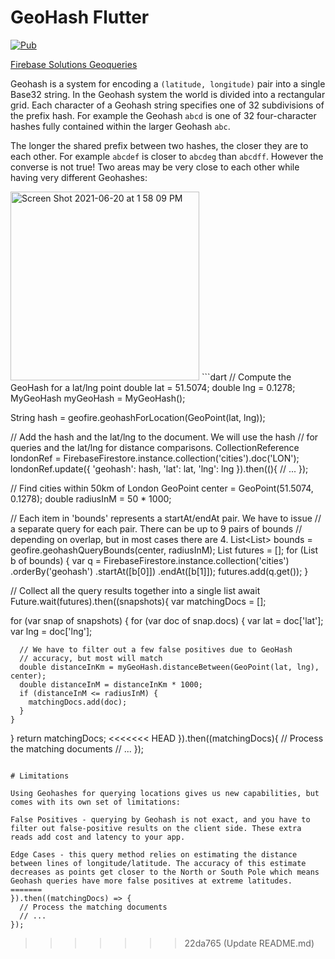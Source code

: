 # GeoHash Flutter

<a href="https://pub.dev/packages/flutter_geo_hash"><img src="https://img.shields.io/pub/v/flutter_geo_hash.svg" alt="Pub"></a>

[Firebase Solutions Geoqueries](https://firebase.google.com/docs/firestore/solutions/geoqueries)

Geohash is a system for encoding a `(latitude, longitude)` pair into a single Base32 string. In the Geohash system the world is divided into a rectangular grid. Each character of a Geohash string specifies one of 32 subdivisions of the prefix hash. For example the Geohash `abcd` is one of 32 four-character hashes fully contained within the larger Geohash `abc`.

The longer the shared prefix between two hashes, the closer they are to each other. For example `abcdef` is closer to `abcdeg` than `abcdff`. However the converse is not true! Two areas may be very close to each other while having very different Geohashes:

<img width="302" alt="Screen Shot 2021-06-20 at 1 58 09 PM" src="https://user-images.githubusercontent.com/83901702/122663789-8e411f00-d1cf-11eb-9a84-c05246d97a0d.png">
```dart
// Compute the GeoHash for a lat/lng point
double lat = 51.5074;
double lng = 0.1278;
MyGeoHash myGeoHash = MyGeoHash();

String hash = geofire.geohashForLocation(GeoPoint(lat, lng));

// Add the hash and the lat/lng to the document. We will use the hash
// for queries and the lat/lng for distance comparisons.
CollectionReference londonRef = FirebaseFirestore.instance.collection('cities').doc('LON');
londonRef.update({
'geohash': hash,
'lat': lat,
'lng': lng
}).then((){
// ...
});

// Find cities within 50km of London
GeoPoint center = GeoPoint(51.5074, 0.1278);
double radiusInM = 50 \* 1000;

// Each item in 'bounds' represents a startAt/endAt pair. We have to issue
// a separate query for each pair. There can be up to 9 pairs of bounds
// depending on overlap, but in most cases there are 4.
List<List<String>> bounds = geofire.geohashQueryBounds(center, radiusInM);
List<Future> futures = [];
for (List<String> b of bounds) {
var q = FirebaseFirestore.instance.collection('cities')
.orderBy('geohash')
.startAt([b[0]])
.endAt([b[1]]);
futures.add(q.get());
}

// Collect all the query results together into a single list
await Future.wait(futures).then((snapshots){
var matchingDocs = [];

for (var snap of snapshots) {
for (var doc of snap.docs) {
var lat = doc['lat'];
var lng = doc['lng'];

      // We have to filter out a few false positives due to GeoHash
      // accuracy, but most will match
      double distanceInKm = myGeoHash.distanceBetween(GeoPoint(lat, lng), center);
      double distanceInM = distanceInKm * 1000;
      if (distanceInM <= radiusInM) {
        matchingDocs.add(doc);
      }
    }

}
return matchingDocs;
<<<<<<< HEAD
}).then((matchingDocs){
// Process the matching documents
// ...
});

```

# Limitations

Using Geohashes for querying locations gives us new capabilities, but comes with its own set of limitations:

False Positives - querying by Geohash is not exact, and you have to filter out false-positive results on the client side. These extra reads add cost and latency to your app.

Edge Cases - this query method relies on estimating the distance between lines of longitude/latitude. The accuracy of this estimate decreases as points get closer to the North or South Pole which means Geohash queries have more false positives at extreme latitudes.
=======
}).then((matchingDocs) => {
  // Process the matching documents
  // ...
});

```

> > > > > > > 22da765 (Update README.md)
